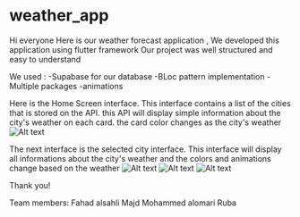 # weather_app
 
Hi everyone 
Here is our weather forecast application ,
We developed this application using flutter framework 
Our project was well structured and easy to understand 

We used :
-Supabase for our database 
-BLoc pattern implementation 
-Multiple packages
-animations 


Here is the Home Screen interface. 
This interface contains a list of the cities that is stored on the API.
this API will display simple information about the city's weather on each card.
the card color changes as the city's weather 
![Alt text](assets/fonts/Screenshot_1693674787.png)


The next interface is the selected city interface. 
This interface will display all informations about the city's weather and the colors and animations change based on the weather
![Alt text](assets/fonts/Screenshot_1693674795.png)
![Alt text](assets/fonts/Screenshot_1693674802.png)
![Alt text](assets/fonts/Screenshot_1693674809.png)

Thank you!

Team members:
Fahad alsahli
Majd
Mohammed alomari 
Ruba